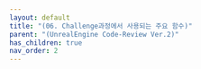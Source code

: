 ```yaml
---
layout: default
title: "(06. Challenge과정에서 사용되는 주요 함수)"
parent: "(UnrealEngine Code-Review Ver.2)"
has_children: true
nav_order: 2
---
```

